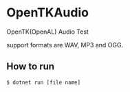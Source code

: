 # OpenTKAudio
OpenTK(OpenAL) Audio Test

support formats are WAV, MP3 and OGG.


##  How to run

```
$ dotnet run [file name]
```
